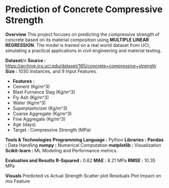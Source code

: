 # Prediction of Concrete Compressive Strength

**Overview**
This project focuses on predicting the compressive strength of concrete based on its material composition using **MULTIPLE LINEAR REGRESSION**. The model is trained on a real world dataset from UCI, simulating a practical applications in civil engineering and material testing.

**Dataset**/n
**Source :** https://archive.ics.uci.edu/dataset/165/concrete+compressive+strength
**Size :** 1030 Instances, and 9 Input Features.

* **Features :**
 * Cement (Kg/m^3)
 * Blast Furnance Slag (Kg/m^3)
 * Fly Ash (Kg/m^3)
 * Water (Kg/m^3)
 * Superplasticizer (Kg/m^3)
 * Coarse Aggregate (Kg/m^3)
 * Fine Aggregate (Kg/m^3)
 * Age (days)
 * Target : Compressive Strength (MPa)

**Tools & Technologies**
**Programming Language :** Python
**Libraries :**
    **Pandas :** Data Handling
    **numpy :** Numerical Computation
    **matplotlib :** Visualization
    **Scikit-learn :** ML Modeling and Performance metrics.

**Evaluation and Results**
**R-Squared :** 0.62
**MAE :** 8.21 MPa
**RMSE :** 10.35 MPa

**Visuals**
Predicted vs Actual Strength Scatter plot
Residuals Plot
Impact on mix Feature


